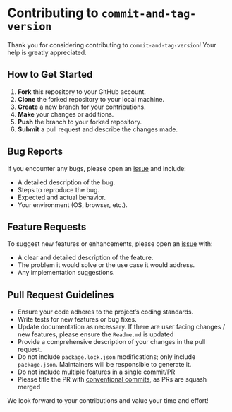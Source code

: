 # Contributing to `commit-and-tag-version`

Thank you for considering contributing to `commit-and-tag-version`! Your help is greatly appreciated.

## How to Get Started

1. **Fork** this repository to your GitHub account.
2. **Clone** the forked repository to your local machine.
3. **Create** a new branch for your contributions.
4. **Make** your changes or additions.
5. **Push** the branch to your forked repository.
6. **Submit** a pull request and describe the changes made.

## Bug Reports

If you encounter any bugs, please open an [issue](https://github.com/absolute-version/commit-and-tag-version/issues) and include:

- A detailed description of the bug.
- Steps to reproduce the bug.
- Expected and actual behavior.
- Your environment (OS, browser, etc.).

## Feature Requests

To suggest new features or enhancements, please open an [issue](https://github.com/absolute-version/commit-and-tag-version/issues) with:

- A clear and detailed description of the feature.
- The problem it would solve or the use case it would address.
- Any implementation suggestions.

## Pull Request Guidelines

- Ensure your code adheres to the project’s coding standards.
- Write tests for new features or bug fixes.
- Update documentation as necessary. If there are user facing changes / new features, please ensure the `Readme.md` is updated
- Provide a comprehensive description of your changes in the pull request.
- Do not include `package.lock.json` modifications; only include `package.json`. Maintainers will be responsible to generate it.
- Do not include multiple features in a single commit/PR
- Please title the PR with [conventional commits](https://www.conventionalcommits.org/), as PRs are squash merged

We look forward to your contributions and value your time and effort!
